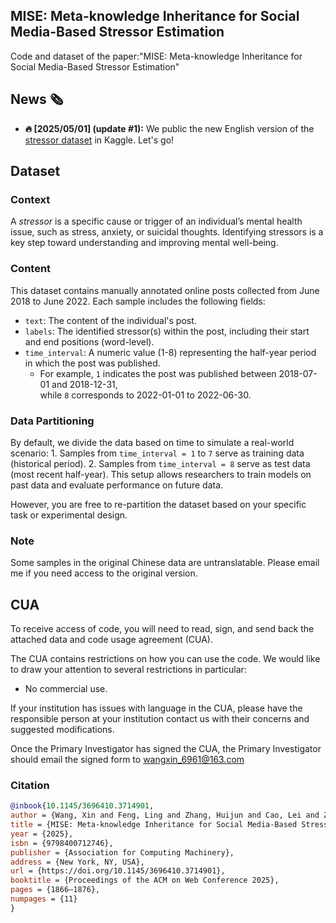 ## MISE: Meta-knowledge Inheritance for Social Media-Based Stressor Estimation
Code and dataset of the paper:"MISE: Meta-knowledge Inheritance for Social Media-Based Stressor Estimation"

## News 🗞️

* **🔥 [2025/05/01] (update #1):** We public the new English version of the [stressor dataset](https://www.kaggle.com/datasets/xinwangcs/stressor-cause-of-mental-health-problem-dataset) in Kaggle. Let's go! 

## Dataset
### Context  
A *stressor* is a specific cause or trigger of an individual’s mental health issue, such as stress, anxiety, or suicidal thoughts. Identifying stressors is a key step toward understanding and improving mental well-being.

### Content  
This dataset contains manually annotated online posts collected from June 2018 to June 2022. Each sample includes the following fields:

- `text`: The content of the individual's post.  
- `labels`: The identified stressor(s) within the post, including their start and end positions (word-level).  
- `time_interval`: A numeric value (1-8) representing the half-year period in which the post was published.  
  - For example, `1` indicates the post was published between 2018-07-01 and 2018-12-31,  
    while `8` corresponds to 2022-01-01 to 2022-06-30.

### Data Partitioning  
By default, we divide the data based on time to simulate a real-world scenario:  1. Samples from `time_interval = 1` to `7` serve as training data (historical period). 2. Samples from `time_interval = 8` serve as test data (most recent half-year). This setup allows researchers to train models on past data and evaluate performance on future data.  

However, you are free to re-partition the dataset based on your specific task or experimental design.

### Note
Some samples in the original Chinese data are untranslatable. Please email me if you need access to the original version.

## CUA
To receive access of code, you will need to read, sign, and send back the attached data and code usage agreement (CUA).

The CUA contains restrictions on how you can use the code. We would like to draw your attention to several restrictions in particular:

- No commercial use.

If your institution has issues with language in the CUA, please have the responsible person at your institution contact us with their concerns and suggested modifications.

Once the Primary Investigator has signed the CUA, the Primary Investigator should email the signed form to wangxin_6961@163.com

### Citation
```bibtex
@inbook{10.1145/3696410.3714901,
author = {Wang, Xin and Feng, Ling and Zhang, Huijun and Cao, Lei and Zeng, Kaisheng and Li, Qi and Ding, Yang and Dai, Yi and Clifton, David},
title = {MISE: Meta-knowledge Inheritance for Social Media-Based Stressor Estimation},
year = {2025},
isbn = {9798400712746},
publisher = {Association for Computing Machinery},
address = {New York, NY, USA},
url = {https://doi.org/10.1145/3696410.3714901},
booktitle = {Proceedings of the ACM on Web Conference 2025},
pages = {1866–1876},
numpages = {11}
}
```

